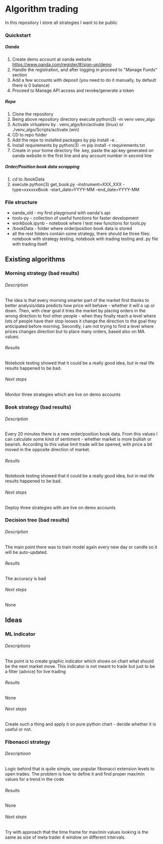 
# Algorithm trading

In this repository I store all strategies I want to be public

### Quickstart

##### Oanda
1) Create demo account at oanda website https://www.oanda.com/register/#/sign-up/demo
2) Handle the registration, and after logging in proceed to "Manage Funds" section
3) Add a few accounts with deposit (you need to do it manually, by default there is 0 balance)
4) Proceed to Manage API access and revoke/generate a token

##### Repo
1) Clone the repository
2) Being above repository directory execute python(3) -m venv venv_algo
3) Activate virtualenv by . venv_algo/bin/activate (linux) or ./venv_algo/Scripts/activate (win)
4) CD to repo folder
5) Add the repo to installed packages by pip install -e .
6) Install requirements by python(3) -m pip install -r requirements.txt
7) Create in your home directory file .key,
paste the api key generated on oanda website in the first line and
any account number in second line

##### Order/Position book data scrapping
1) cd to /bookData
2) execute python(3) get_book.py -instrument=XXX_XXX -type=xxxxxxBook -start_date=YYYY-MM -end_date=YYYY-MM


### File structure

- oanda_old - my first playground with oanda's api
- tools-py - collection of useful functions for faster development
- workbook.ipynb - notebook where I test new functions for tools.py
- /bookData - folder where order/position book data is stored
- all the rest folders contain some strategy, there should be three
 files: notebook with strategy testing, notebook with trading testing
 and .py file with trading itself

## Existing algorithms


### Morning strategy (bad results)

###### Description
The idea is that every morning smarter part of the market first thanks to
better analysis/data predicts how price will behave - whether it will o up or down.
Then, with clear goal it tries the market by placing orders in the wrong direction
to fool other people - when they finally reach a level where lots of people have their
stop looses it change the direction to the goal they anticipated before morning.
Secondly, I am not trying to find a level where prices changes direction but
to place many orders, based also on MA values.
###### Results
Notebook testing showed that it could be a really good idea, but in real life results happened to be bad.
###### Next steps
Monitor three strategies which are live on demo accounts

### Book strategy (bad results)

###### Description
Every 20 minutes there is a new order/position book data. From this values I can calculate
some kind of sentiment - whether market is more bullish or bearish. According to this value
limit trade will be opened, with price a bit moved in the opposite direction of market.
###### Results
Notebook testing showed that it could be a really good idea, but in real life results happened to be bad.
###### Next steps
Deploy three strategies with are live on demo accounts


### Decision tree (bad results)

###### Description
The main point there was to train model again every new day or candle
so it will be auto-updated.
###### Results
The accuracy is bad
###### Next steps
None

## Ideas

### ML indicator

###### Descriptions
The point is to create graphic indicator which shows on chart what should be the next market move.
This indicator is not meant to trade but just to be a filter (advice) for live trading
###### Results
None
###### Next steps
Create such a thing and apply it on pure python chart - decide whether it is useful or not.


### Fibonacci strategy

###### Descriptioon
Logic behind that is quite simple, use popular fibonacci extension levels to
open trades. The problem is how to define it and find proper max/min values for
a trend in the code
###### Results
None
###### Next steps
Try with approach that the time frame for max/min values looking is the same
as size of meta trader 4 window on different intervals.
